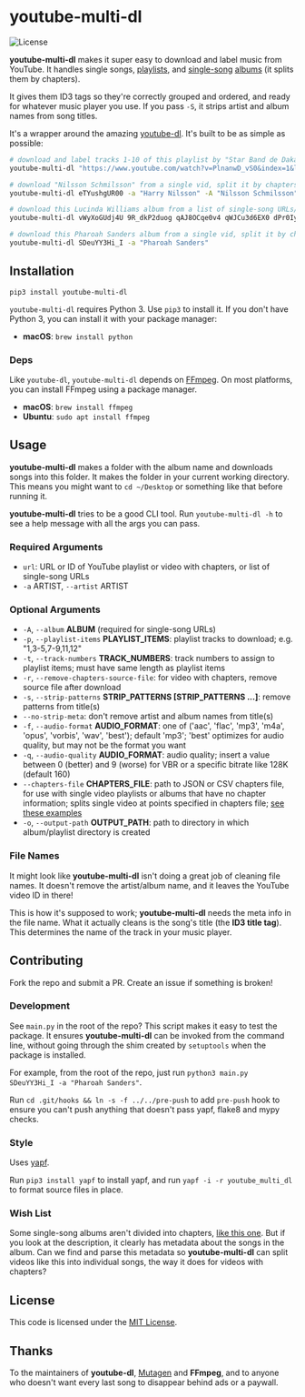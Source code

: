 # youtube-multi-dl
![License](https://camo.githubusercontent.com/890acbdcb87868b382af9a4b1fac507b9659d9bf/68747470733a2f2f696d672e736869656c64732e696f2f62616467652f6c6963656e73652d4d49542d626c75652e737667)

__youtube-multi-dl__ makes it super easy to download and label music from YouTube. It handles single songs, [playlists](https://www.youtube.com/watch?v=PlnanwD_vS0&index=1&list=PLcOYKKFxnwAdGh4NCgpXq_FNQoZKL6xWM), and [single-song](https://www.youtube.com/watch?v=SDeuYY3Hi_I) [albums](https://www.youtube.com/watch?v=eTYushgUR00) (it splits them by chapters).

It gives them ID3 tags so they're correctly grouped and ordered, and ready for whatever music player you use. If you pass `-S`, it strips artist and album names from song titles.

It's a wrapper around the amazing [youtube-dl](https://github.com/rg3/youtube-dl). It's built to be as simple as possible:

~~~sh
# download and label tracks 1-10 of this playlist by "Star Band de Dakar"
youtube-multi-dl "https://www.youtube.com/watch?v=PlnanwD_vS0&index=1&list=PLcOYKKFxnwAdGh4NCgpXq_FNQoZKL6xWM" -a "Star Band de Dakar" -p "1-10"

# download "Nilsson Schmilsson" from a single vid, split it by chapters, and label each song
youtube-multi-dl eTYushgUR00 -a "Harry Nilsson" -A "Nilsson Schmilsson"

# download this Lucinda Williams album from a list of single-song URLs/IDs
youtube-multi-dl vWyXoGUdj4U 9R_dkP2duog qAJ8OCqe0v4 qWJCu3d6EX0 dPr0Iyh0z60 4VMUjcQ2ggs haUHiHVTvtg IOCPe_ff2RE ihuPM-xiCqY pjYxBxGSNnY HrSEeNE_Uzw cpP11qYuhg8 -a "Lucinda Williams" -A "Sweet Old World"

# download this Pharoah Sanders album from a single vid, split it by chapters, and label each song; youtube-multi-dl guesses at the album name from the video metadata
youtube-multi-dl SDeuYY3Hi_I -a "Pharoah Sanders"
~~~


## Installation
`pip3 install youtube-multi-dl`

`youtube-multi-dl` requires Python 3. Use `pip3` to install it. If you don't have Python 3, you can install it with your package manager:

- __macOS__: `brew install python`


### Deps
Like `youtube-dl`, `youtube-multi-dl` depends on [FFmpeg](https://www.ffmpeg.org/). On most platforms, you can install FFmpeg using a package manager.

- __macOS__: `brew install ffmpeg`
- __Ubuntu__: `sudo apt install ffmpeg`


## Usage
__youtube-multi-dl__ makes a folder with the album name and downloads songs into this folder. It makes the folder in your current working directory. This means you might want to `cd ~/Desktop` or something like that before running it.

__youtube-multi-dl__ tries to be a good CLI tool. Run `youtube-multi-dl -h` to see a help message with all the args you can pass.


### Required Arguments
- `url`: URL or ID of YouTube playlist or video with chapters, or list of single-song URLs
- `-a` ARTIST, `--artist` ARTIST


### Optional Arguments
- `-A`, `--album` __ALBUM__ (required for single-song URLs)
- `-p`, `--playlist-items` __PLAYLIST_ITEMS__: playlist tracks to download; e.g. "1,3-5,7-9,11,12"
- `-t`, `--track-numbers` __TRACK_NUMBERS__: track numbers to assign to playlist items; must have same length as playlist items
- `-r`, `--remove-chapters-source-file`: for video with chapters, remove source file after download
- `-s`, `--strip-patterns` __STRIP_PATTERNS [STRIP_PATTERNS ...]__: remove patterns from title(s)
- `--no-strip-meta`: don't remove artist and album names from title(s)
- `-f`, `--audio-format` __AUDIO_FORMAT__: one of ('aac', 'flac', 'mp3', 'm4a', 'opus', 'vorbis', 'wav', 'best'); default 'mp3'; 'best' optimizes for audio quality, but may not be the format you want
- `-q`, `--audio-quality` __AUDIO_FORMAT__: audio quality; insert a value between 0 (better) and 9 (worse) for VBR or a specific bitrate like 128K (default 160)
- `--chapters-file` __CHAPTERS_FILE__: path to JSON or CSV chapters file, for use with single video playlists or albums that have no chapter information; splits single video at points specified in chapters file; [see these examples](https://github.com/fortana-co/youtube-multi-dl/tree/master/examples/chapters_file)
- `-o`, `--output-path` __OUTPUT_PATH__: path to directory in which album/playlist directory is created


### File Names
It might look like __youtube-multi-dl__ isn't doing a great job of cleaning file names. It doesn't remove the artist/album name, and it leaves the YouTube video ID in there!

This is how it's supposed to work; __youtube-multi-dl__ needs the meta info in the file name. What it actually cleans is the song's title (the __ID3 title tag__). This determines the name of the track in your music player.


## Contributing
Fork the repo and submit a PR. Create an issue if something is broken!


### Development
See `main.py` in the root of the repo? This script makes it easy to test the package. It ensures __youtube-multi-dl__ can be invoked from the command line, without going through the shim created by `setuptools` when the package is installed.

For example, from the root of the repo, just run `python3 main.py SDeuYY3Hi_I -a "Pharoah Sanders"`.

Run `cd .git/hooks && ln -s -f ../../pre-push` to add `pre-push` hook to ensure you can't push anything that doesn't pass yapf, flake8 and mypy checks.


### Style
Uses [yapf](https://github.com/google/yapf).

Run `pip3 install yapf` to install yapf, and run `yapf -i -r youtube_multi_dl` to format source files in place.


### Wish List
Some single-song albums aren't divided into chapters, [like this one](https://www.youtube.com/watch?v=fEqrnR7_yT8). But if you look at the description, it clearly has metadata about the songs in the album. Can we find and parse this metadata so __youtube-multi-dl__ can split videos like this into individual songs, the way it does for videos with chapters?


## License
This code is licensed under the [MIT License](https://opensource.org/licenses/MIT).


## Thanks
To the maintainers of __youtube-dl__, [Mutagen](https://github.com/quodlibet/mutagen) and __FFmpeg__, and to anyone who doesn't want every last song to disappear behind ads or a paywall.
